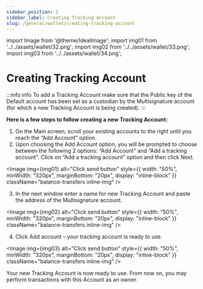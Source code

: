 ```yaml
---
sidebar_position: 2
sidebar_label: Creating Tracking Account
slug: /general/wallet/creating-tracking-account
---
```


import Image from '@theme/IdealImage';
import img01 from '../../assets/wallet/32.png';
import img02 from '../../assets/wallet/33.png';
import img03 from '../../assets/wallet/34.png';

# Creating Tracking Account
:::info info
To add a Tracking Account  make sure that the Public key of the Default account has been set as a custodian by the Multisignature account (for which a new Tracking Account is being created).
:::


**Here is a few steps to follow creating a new Tracking Account:**
1. On the Main screen, scroll your existing accounts to the right until you reach the “Add Account” option.
2. Upon choosing the Add Account option, you will be prompted to choose between the following 2 options: “Add Account” and “Add a tracking account”. Click on “Add a tracking account” option and then click Next.

<Image img={img01} alt="Click send button"
    style={{ width: "50%", minWidth: "320px", marginBottom: "20px", display: "inline-block" }}
    className="balance-transfers inline-img"
/>

3. In the next window enter a name for new Tracking Account and paste the address of the Multisignature account.

<Image img={img02} alt="Click send button"
    style={{ width: "50%", minWidth: "320px", marginBottom: "20px", display: "inline-block" }}
    className="balance-transfers inline-img"
/>

4. Click Add account – your tracking account is ready to use.

<Image img={img03} alt="Click send button"
    style={{ width: "50%", minWidth: "320px", marginBottom: "20px", display: "inline-block" }}
    className="balance-transfers inline-img"
/>

Your new Tracking Account is now ready to use. From now on, you may perform transactions with this Account as an owner.
